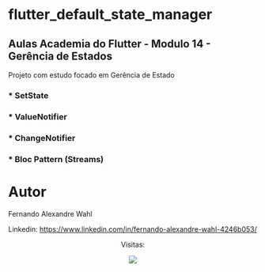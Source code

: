 # flutter_default_state_manager


## Aulas Academia do Flutter - Modulo 14 - Gerência de Estados


Projeto com estudo focado em Gerência de Estado


### * SetState
### * ValueNotifier
### * ChangeNotifier 
### * Bloc Pattern (Streams)

# Autor

Fernando Alexandre Wahl

Linkedin: https://www.linkedin.com/in/fernando-alexandre-wahl-4246b053/


<p align="center"> Visitas: </p>
<p align="center">   <img alingn="center" src="https://profile-counter.glitch.me/wahlfernando/count.svg" /></p>



